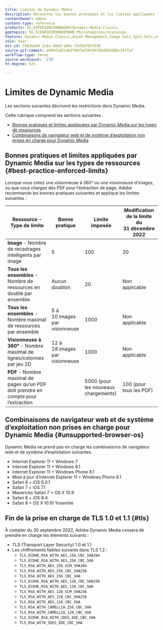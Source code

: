 ```yaml
---
title: Limites de Dynamic Media
description: Découvrez les bonnes pratiques et les limites appliquées lorsque vous créez une visionneuse d’images ou à 360° ou chargez un PDF. Découvrez également les combinaisons de navigateur web et de système d’exploitation non prises en charge pour Dynamic Media.
contentOwner: admin
content-type: reference
products: SG_EXPERIENCEMANAGER/Dynamic-Media-Classic
geptopics: SG_SCENESEVENONDEMAND_PK/categories/ecatalogs
feature: Dynamic Media Classic,Asset Management,Image Sets,Spin Sets,eCatalog
role: User
exl-id: fb63e2d4-2c8c-48dd-a0dc-fdfbbfb57b30
source-git-commit: e669fc821402f84fae58f457d5d9d1680c39ffaf
workflow-type: tm+mt
source-wordcount: '278'
ht-degree: 62%

---
```


# Limites de Dynamic Media

Les sections suivantes décrivent les restrictions dans Dynamic Media.

Cette rubrique comprend les sections suivantes :

* [Bonnes pratiques et limites appliquées par Dynamic Media sur les types de ressources](#best-practice-enforced-limits)
* [Combinaisons de navigateur web et de système d’exploitation non prises en charge pour Dynamic Media](#unsupported-browser-os)

## Bonnes pratiques et limites appliquées par Dynamic Media sur les types de ressources {#best-practice-enforced-limits}

Lorsque vous créez une visionneuse à 360° ou une visionneuse d’images, ou que vous chargez des PDF pour l’extraction de page, Adobe recommande les bonnes pratiques suivantes et applique les limites suivantes :

| Ressource - Type de limite | Bonne pratique | Limite imposée | Modification de la limite du 31 décembre 2022 |
| --- | --- | --- | --- |
| **Image** - Nombre de recadrages intelligents par image | 5 | 100 | 20 |
| **Tous les ensembles** - Nombre de ressources en double par ensemble | Aucun doublon | 20 | Non applicable |
| **Tous les ensembles** - Nombre maximal de ressources par ensemble | 5 à 10 images par visionneuse | 1000 | Non applicable |
| **Visionneuse à 360°** - Nombre maximal de lignes/colonnes par jeu 2D | 12 à 18 images par visionneuse | 1000 | Non applicable |
| **PDF** - Nombre maximal de pages qu’un PDF doit prendre en compte pour l’extraction |  | 5000 (pour les nouveaux chargements) | 100 (pour tous les PDF) |

<!-- See also [Dynamic Media limitations](/help/assets/limitations.md). -->

## Combinaisons de navigateur web et de système d’exploitation non prises en charge pour Dynamic Media {#unsupported-browser-os}

Dynamic Media ne prend pas en charge les combinaisons de navigateur web et de système d’exploitation suivantes.

* Internet Explorer 11 + Windows 7
* Internet Explorer 11 + Windows 8.1
* Internet Explorer 11 + Windows Phone 8.1
* Mise à jour d’Internet Explorer 11 + Windows Phone 8.1
* Safari 6 + iOS 6.0.1
* Safari 7 + iOS 7.1
* Mavericks Safari 7 + OS X 10.9
* Safari 8 + iOS 8.4
* Safari 8 + OS X 10.10 Yosemite

## Fin de la prise en charge de TLS 1.0 et 1.1 {#tls}

<!-- CQDOC-19433 -->

À compter du 30 septembre 2022, Adobe Dynamic Media cessera de prendre en charge les éléments suivants :

* TLS (Transport Layer Security) 1.0 et 1.1
* Les chiffrements faibles suivants dans TLS 1.2 :
   * `TLS_ECDHE_RSA_WITH_AES_256_CBC_SHA384`
   * `TLS_ECDHE_RSA_WITH_AES_256_CBC_SHA`
   * `TLS_RSA_WITH_AES_256_GCM_SHA384`
   * `TLS_RSA_WITH_AES_256_CBC_SHA256`
   * `TLS_RSA_WITH_AES_256_CBC_SHA`
   * `TLS_ECDHE_RSA_WITH_AES_128_CBC_SHA256`
   * `TLS_ECDHE_RSA_WITH_AES_128_CBC_SHA`
   * `TLS_RSA_WITH_AES_128_GCM_SHA256`
   * `TLS_RSA_WITH_AES_128_CBC_SHA256`
   * `TLS_RSA_WITH_AES_128_CBC_SHA`
   * `TLS_RSA_WITH_CAMELLIA_256_CBC_SHA`
   * `TLS_RSA_WITH_CAMELLIA_128_CBC_SHA`
   * `TLS_ECDHE_RSA_WITH_3DES_EDE_CBC_SHA`
   * `TLS_RSA_WITH_SDES_EDE_CBC_SHA`

